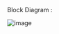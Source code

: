 Block Diagram :

![image](https://user-images.githubusercontent.com/94234015/144191181-963136cc-e7ab-40ef-bd2d-2c2c151e6a35.png)

